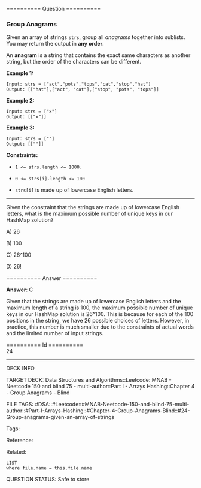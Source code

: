 ========== Question ==========  

### Group Anagrams

Given an array of strings `strs`, group all _anagrams_ together into sublists. You may return the output in **any order**.

An **anagram** is a string that contains the exact same characters as another string, but the order of the characters can be different.

**Example 1:**

```
Input: strs = ["act","pots","tops","cat","stop","hat"]
Output: [["hat"],["act", "cat"],["stop", "pots", "tops"]]
```

**Example 2:**

```
Input: strs = ["x"]
Output: [["x"]]
```

**Example 3:**

```
Input: strs = [""]
Output: [[""]]
```

**Constraints:**

-   `1 <= strs.length <= 1000`.

-   `0 <= strs[i].length <= 100`

-   `strs[i]` is made up of lowercase English letters.

---

Given the constraint that the strings are made up of lowercase English letters, what is the maximum possible number of unique keys in our HashMap solution?

A) 26

B) 100

C) 26^100

D) 26!  

========== Answer ==========  

**Answer**: C

Given that the strings are made up of lowercase English letters and the maximum length of a string is 100, the maximum possible number of unique keys in our HashMap solution is 26^100. This is because for each of the 100 positions in the string, we have 26 possible choices of letters. However, in practice, this number is much smaller due to the constraints of actual words and the limited number of input strings.

========== Id ==========  
24

---

DECK INFO

TARGET DECK: Data Structures and Algorithms::Leetcode::MNAB - Neetcode 150 and blind 75 - multi-author::Part I - Arrays Hashing::Chapter 4 - Group Anagrams - Blind

FILE TAGS: #DSA::#Leetcode::#MNAB-Neetcode-150-and-blind-75-multi-author::#Part-I-Arrays-Hashing::#Chapter-4-Group-Anagrams-Blind::#24-Group-anagrams-given-an-array-of-strings

Tags:

Reference:

Related:

```dataview
LIST
where file.name = this.file.name
```
QUESTION STATUS: Safe to store
